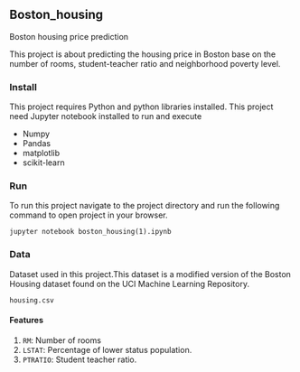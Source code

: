 ## Boston_housing ##
Boston housing price prediction

This project is about predicting the housing price in Boston base on the number of rooms,
student-teacher ratio and neighborhood poverty level.

### Install ###

  This project requires Python and python libraries installed. This project need Jupyter notebook installed to run and execute
  * Numpy
  * Pandas
  * matplotlib
  * scikit-learn

### Run ###

  To run this project navigate to the project directory and run the following command to open project in your browser.

  `jupyter notebook boston_housing(1).ipynb`

### Data ###
  Dataset used in this project.This dataset is a modified version of the Boston Housing dataset found on the UCI Machine Learning Repository.

  `housing.csv`

#### Features ####

  1. `RM`: Number of rooms
  2. `LSTAT`: Percentage of lower status population.
  3. `PTRATIO`: Student teacher ratio.
